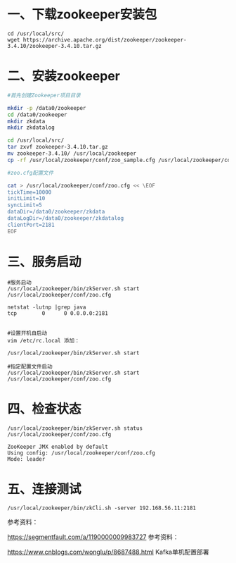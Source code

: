 # 一、下载zookeeper安装包

```
cd /usr/local/src/
wget https://archive.apache.org/dist/zookeeper/zookeeper-3.4.10/zookeeper-3.4.10.tar.gz
```

# 二、安装zookeeper
```bash
#首先创建Zookeeper项目目录

mkdir -p /data0/zookeeper
cd /data0/zookeeper
mkdir zkdata
mkdir zkdatalog

cd /usr/local/src/
tar zxvf zookeeper-3.4.10.tar.gz
mv zookeeper-3.4.10/ /usr/local/zookeeper
cp -rf /usr/local/zookeeper/conf/zoo_sample.cfg /usr/local/zookeeper/conf/zoo.cfg

#zoo.cfg配置文件

cat > /usr/local/zookeeper/conf/zoo.cfg << \EOF
tickTime=10000
initLimit=10
syncLimit=5
dataDir=/data0/zookeeper/zkdata
dataLogDir=/data0/zookeeper/zkdatalog
clientPort=2181
EOF
```

# 三、服务启动
```
#服务启动
/usr/local/zookeeper/bin/zkServer.sh start /usr/local/zookeeper/conf/zoo.cfg

netstat -lutnp |grep java
tcp        0      0 0.0.0.0:2181  


#设置开机自启动
vim /etc/rc.local 添加：

/usr/local/zookeeper/bin/zkServer.sh start

#指定配置文件启动
/usr/local/zookeeper/bin/zkServer.sh start /usr/local/zookeeper/conf/zoo.cfg
```

# 四、检查状态
```
/usr/local/zookeeper/bin/zkServer.sh status /usr/local/zookeeper/conf/zoo.cfg

ZooKeeper JMX enabled by default
Using config: /usr/local/zookeeper/conf/zoo.cfg
Mode: leader
```

# 五、连接测试

```
/usr/local/zookeeper/bin/zkCli.sh -server 192.168.56.11:2181

```
参考资料：

https://segmentfault.com/a/1190000009983727
参考资料：

https://www.cnblogs.com/wonglu/p/8687488.html  Kafka单机配置部署
